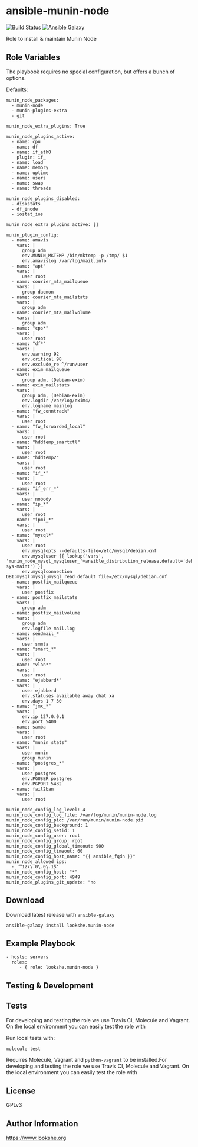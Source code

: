 ansible-munin-node
==================

[![Build Status](https://travis-ci.org/lookshe/ansible-role-munin-node.svg)](https://travis-ci.org/lookshe/ansible-role-munin-node) [![Ansible Galaxy](http://img.shields.io/badge/ansible--galaxy-munin--node-blue.svg)](https://galaxy.ansible.com/lookshe/munin-node/)

Role to install & maintain Munin Node

Role Variables
--------------

The playbook requires no special configuration, but offers a bunch of options.

Defaults:

    munin_node_packages:
      - munin-node
      - munin-plugins-extra
      - git

    munin_node_extra_plugins: True

    munin_node_plugins_active:
      - name: cpu
      - name: df
      - name: if_eth0
        plugin: if_
      - name: load
      - name: memory
      - name: uptime
      - name: users
      - name: swap
      - name: threads

    munin_node_plugins_disabled:
      - diskstats
      - df_inode
      - iostat_ios

    munin_node_extra_plugins_active: []

    munin_plugin_config:
      - name: amavis
        vars: |
          group adm
          env.MUNIN_MKTEMP /bin/mktemp -p /tmp/ $1
          env.amavislog /var/log/mail.info
      - name: "apt"
        vars: |
          user root
      - name: courier_mta_mailqueue
        vars: |
          group daemon
      - name: courier_mta_mailstats
        vars: |
          group adm
      - name: courier_mta_mailvolume
        vars: |
          group adm
      - name: "cps*"
        vars: |
          user root
      - name: "df*"
        vars: |
          env.warning 92
          env.critical 98
          env.exclude_re ^/run/user
      - name: exim_mailqueue
        vars: |
          group adm, (Debian-exim)
      - name: exim_mailstats
        vars: |
          group adm, (Debian-exim)
          env.logdir /var/log/exim4/
          env.logname mainlog
      - name: "fw_conntrack"
        vars: |
          user root
      - name: "fw_forwarded_local"
        vars: |
          user root
      - name: "hddtemp_smartctl"
        vars: |
          user root
      - name: "hddtemp2"
        vars: |
          user root
      - name: "if_*"
        vars: |
          user root
      - name: "if_err_*"
        vars: |
          user nobody
      - name: "ip_*"
        vars: |
          user root
      - name: "ipmi_*"
        vars: |
          user root
      - name: "mysql*"
        vars: |
          user root
          env.mysqlopts --defaults-file=/etc/mysql/debian.cnf
          env.mysqluser {{ lookup('vars', 'munin_node_mysql_mysqluser_'+ansible_distribution_release,default='debian-sys-maint') }}
          env.mysqlconnection DBI:mysql:mysql;mysql_read_default_file=/etc/mysql/debian.cnf
      - name: postfix_mailqueue
        vars: |
          user postfix
      - name: postfix_mailstats
        vars: |
          group adm
      - name: postfix_mailvolume
        vars: |
          group adm
          env.logfile mail.log
      - name: sendmail_*
        vars: |
          user smmta
      - name: "smart_*"
        vars: |
          user root
      - name: "vlan*"
        vars: |
          user root
      - name: "ejabberd*"
        vars: |
          user ejabberd
          env.statuses available away chat xa
          env.days 1 7 30
      - name: "jmx_*"
        vars: |
          env.ip 127.0.0.1
          env.port 5400
      - name: samba
        vars: |
          user root
      - name: "munin_stats"
        vars: |
          user munin
          group munin
      - name: "postgres_*"
        vars: |
          user postgres
          env.PGUSER postgres
          env.PGPORT 5432
      - name: fail2ban
        vars: |
          user root

    munin_node_config_log_level: 4
    munin_node_config_log_file: /var/log/munin/munin-node.log
    munin_node_config_pid: /var/run/munin/munin-node.pid
    munin_node_config_background: 1
    munin_node_config_setid: 1
    munin_node_config_user: root
    munin_node_config_group: root
    munin_node_config_global_timeout: 900
    munin_node_config_timeout: 60
    munin_node_config_host_name: "{{ ansible_fqdn }}"
    munin_node_allowed_ips:
      - '^127\.0\.0\.1$'
    munin_node_config_host: "*"
    munin_node_config_port: 4949
    munin_node_plugins_git_update: "no

Download
--------

Download latest release with `ansible-galaxy`

	ansible-galaxy install lookshe.munin-node

Example Playbook
----------------

    - hosts: servers
      roles:
         - { role: lookshe.munin-node }

Testing & Development
---------------------

Tests
-----

For developing and testing the role we use Travis CI, Molecule and Vagrant. On the local environment you can easily test the role with

Run local tests with:

```
molecule test 
```

Requires Molecule, Vagrant and `python-vagrant` to be installed.For developing and testing the role we use Travis CI, Molecule and Vagrant. On the local environment you can easily test the role with


License
-------

GPLv3

Author Information
------------------

https://www.lookshe.org
